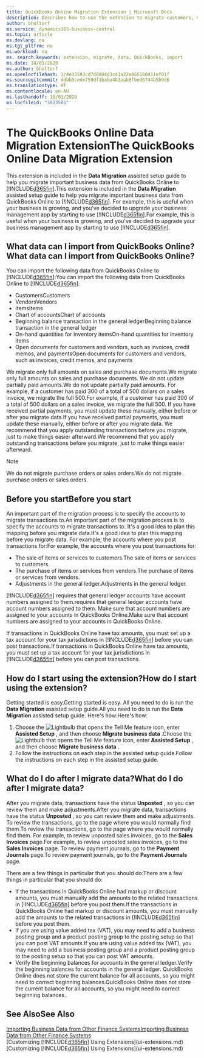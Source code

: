 ```yaml
---
title: QuickBooks Online Migration Extension | Microsoft Docs
description: Describes how to use the extension to migrate customers, vendors, items, and accounts from QuickBooks Online to Business Central.
author: bholtorf
ms.service: dynamics365-business-central
ms.topic: article
ms.devlang: na
ms.tgt_pltfrm: na
ms.workload: na
ms. search.keywords: extension, migrate, data, QuickBooks, import
ms.date: 10/01/2020
ms.author: bholtorf
ms.openlocfilehash: 1c4e33593cd7d0084d3c41a22a865160411ef01f
ms.sourcegitcommit: ddbb5cede750df1baba4b3eab8fbed6744b5b9d6
ms.translationtype: HT
ms.contentlocale: en-AU
ms.lasthandoff: 10/01/2020
ms.locfileid: "3923503"
---
```

# <a name="the-quickbooks-online-data-migration-extension"></a><span data-ttu-id="c00f9-103">The QuickBooks Online Data Migration Extension</span><span class="sxs-lookup"><span data-stu-id="c00f9-103">The QuickBooks Online Data Migration Extension</span></span>

<span data-ttu-id="c00f9-104">This extension is included in the **Data Migration** assisted setup guide to help you migrate important business data from QuickBooks Online to [!INCLUDE[d365fin](includes/d365fin_md.md)].</span><span class="sxs-lookup"><span data-stu-id="c00f9-104">This extension is included in the **Data Migration** assisted setup guide to help you migrate important business data from QuickBooks Online to [!INCLUDE[d365fin](includes/d365fin_md.md)].</span></span> <span data-ttu-id="c00f9-105">For example, this is useful when your business is growing, and you've decided to upgrade your business management app by starting to use [!INCLUDE[d365fin](includes/d365fin_md.md)].</span><span class="sxs-lookup"><span data-stu-id="c00f9-105">For example, this is useful when your business is growing, and you've decided to upgrade your business management app by starting to use [!INCLUDE[d365fin](includes/d365fin_md.md)].</span></span>

## <a name="what-data-can-i-import-from-quickbooks-online"></a><span data-ttu-id="c00f9-106">What data can I import from QuickBooks Online?</span><span class="sxs-lookup"><span data-stu-id="c00f9-106">What data can I import from QuickBooks Online?</span></span>

<span data-ttu-id="c00f9-107">You can import the following data from QuickBooks Online to [!INCLUDE[d365fin](includes/d365fin_md.md)]:</span><span class="sxs-lookup"><span data-stu-id="c00f9-107">You can import the following data from QuickBooks Online to [!INCLUDE[d365fin](includes/d365fin_md.md)]:</span></span>  

* <span data-ttu-id="c00f9-108">Customers</span><span class="sxs-lookup"><span data-stu-id="c00f9-108">Customers</span></span>
* <span data-ttu-id="c00f9-109">Vendors</span><span class="sxs-lookup"><span data-stu-id="c00f9-109">Vendors</span></span>
* <span data-ttu-id="c00f9-110">Items</span><span class="sxs-lookup"><span data-stu-id="c00f9-110">Items</span></span>
* <span data-ttu-id="c00f9-111">Chart of accounts</span><span class="sxs-lookup"><span data-stu-id="c00f9-111">Chart of accounts</span></span>
* <span data-ttu-id="c00f9-112">Beginning balance transaction in the general ledger</span><span class="sxs-lookup"><span data-stu-id="c00f9-112">Beginning balance transaction in the general ledger</span></span>
* <span data-ttu-id="c00f9-113">On-hand quantities for inventory items</span><span class="sxs-lookup"><span data-stu-id="c00f9-113">On-hand quantities for inventory items</span></span>
* <span data-ttu-id="c00f9-114">Open documents for customers and vendors, such as invoices, credit memos, and payments</span><span class="sxs-lookup"><span data-stu-id="c00f9-114">Open documents for customers and vendors, such as invoices, credit memos, and payments</span></span>

<span data-ttu-id="c00f9-115">We migrate only full amounts on sales and purchase documents.</span><span class="sxs-lookup"><span data-stu-id="c00f9-115">We migrate only full amounts on sales and purchase documents.</span></span> <span data-ttu-id="c00f9-116">We do not update partially paid amounts.</span><span class="sxs-lookup"><span data-stu-id="c00f9-116">We do not update partially paid amounts.</span></span> <span data-ttu-id="c00f9-117">For example, if a customer has paid 300 of a total of 500 dollars on a sales invoice, we migrate the full 500.</span><span class="sxs-lookup"><span data-stu-id="c00f9-117">For example, if a customer has paid 300 of a total of 500 dollars on a sales invoice, we migrate the full 500.</span></span> <span data-ttu-id="c00f9-118">If you have received partial payments, you must update these manually, either before or after you migrate data.</span><span class="sxs-lookup"><span data-stu-id="c00f9-118">If you have received partial payments, you must update these manually, either before or after you migrate data.</span></span> <span data-ttu-id="c00f9-119">We recommend that you apply outstanding transactions before you migrate, just to make things easier afterward.</span><span class="sxs-lookup"><span data-stu-id="c00f9-119">We recommend that you apply outstanding transactions before you migrate, just to make things easier afterward.</span></span>

> [!NOTE]  
> <span data-ttu-id="c00f9-120">We do not migrate purchase orders or sales orders.</span><span class="sxs-lookup"><span data-stu-id="c00f9-120">We do not migrate purchase orders or sales orders.</span></span>

## <a name="before-you-start"></a><span data-ttu-id="c00f9-121">Before you start</span><span class="sxs-lookup"><span data-stu-id="c00f9-121">Before you start</span></span>

<span data-ttu-id="c00f9-122">An important part of the migration process is to specify the accounts to migrate transactions to.</span><span class="sxs-lookup"><span data-stu-id="c00f9-122">An important part of the migration process is to specify the accounts to migrate transactions to.</span></span> <span data-ttu-id="c00f9-123">It's a good idea to plan this mapping before you migrate data.</span><span class="sxs-lookup"><span data-stu-id="c00f9-123">It's a good idea to plan this mapping before you migrate data.</span></span> <span data-ttu-id="c00f9-124">For example, the accounts where you post transactions for:</span><span class="sxs-lookup"><span data-stu-id="c00f9-124">For example, the accounts where you post transactions for:</span></span>  

* <span data-ttu-id="c00f9-125">The sale of items or services to customers.</span><span class="sxs-lookup"><span data-stu-id="c00f9-125">The sale of items or services to customers.</span></span>
* <span data-ttu-id="c00f9-126">The purchase of items or services from vendors.</span><span class="sxs-lookup"><span data-stu-id="c00f9-126">The purchase of items or services from vendors.</span></span>  
* <span data-ttu-id="c00f9-127">Adjustments in the general ledger.</span><span class="sxs-lookup"><span data-stu-id="c00f9-127">Adjustments in the general ledger.</span></span>  

[!INCLUDE[d365fin](includes/d365fin_md.md)] <span data-ttu-id="c00f9-128">requires that general ledger accounts have account numbers assigned to them.</span><span class="sxs-lookup"><span data-stu-id="c00f9-128">requires that general ledger accounts have account numbers assigned to them.</span></span> <span data-ttu-id="c00f9-129">Make sure that account numbers are assigned to your accounts in QuickBooks Online.</span><span class="sxs-lookup"><span data-stu-id="c00f9-129">Make sure that account numbers are assigned to your accounts in QuickBooks Online.</span></span>

<span data-ttu-id="c00f9-130">If transactions in QuickBooks Online have tax amounts, you must set up a tax account for your tax jurisdictions in [!INCLUDE[d365fin](includes/d365fin_md.md)] before you can post transactions.</span><span class="sxs-lookup"><span data-stu-id="c00f9-130">If transactions in QuickBooks Online have tax amounts, you must set up a tax account for your tax jurisdictions in [!INCLUDE[d365fin](includes/d365fin_md.md)] before you can post transactions.</span></span>

## <a name="how-do-i-start-using-the-extension"></a><span data-ttu-id="c00f9-131">How do I start using the extension?</span><span class="sxs-lookup"><span data-stu-id="c00f9-131">How do I start using the extension?</span></span>

<span data-ttu-id="c00f9-132">Getting started is easy.</span><span class="sxs-lookup"><span data-stu-id="c00f9-132">Getting started is easy.</span></span> <span data-ttu-id="c00f9-133">All you need to do is run the **Data Migration** assisted setup guide.</span><span class="sxs-lookup"><span data-stu-id="c00f9-133">All you need to do is run the **Data Migration** assisted setup guide.</span></span> <span data-ttu-id="c00f9-134">Here's how:</span><span class="sxs-lookup"><span data-stu-id="c00f9-134">Here's how:</span></span>

1. <span data-ttu-id="c00f9-135">Choose the ![Lightbulb that opens the Tell Me feature](media/ui-search/search_small.png "Tell me what you want to do") icon, enter **Assisted Setup** , and then choose **Migrate business data** .</span><span class="sxs-lookup"><span data-stu-id="c00f9-135">Choose the ![Lightbulb that opens the Tell Me feature](media/ui-search/search_small.png "Tell me what you want to do") icon, enter **Assisted Setup** , and then choose **Migrate business data** .</span></span>
2. <span data-ttu-id="c00f9-136">Follow the instructions on each step in the assisted setup guide.</span><span class="sxs-lookup"><span data-stu-id="c00f9-136">Follow the instructions on each step in the assisted setup guide.</span></span>

## <a name="what-do-i-do-after-i-migrate-data"></a><span data-ttu-id="c00f9-137">What do I do after I migrate data?</span><span class="sxs-lookup"><span data-stu-id="c00f9-137">What do I do after I migrate data?</span></span>

<span data-ttu-id="c00f9-138">After you migrate data, transactions have the status **Unposted** , so you can review them and make adjustments.</span><span class="sxs-lookup"><span data-stu-id="c00f9-138">After you migrate data, transactions have the status **Unposted** , so you can review them and make adjustments.</span></span> <span data-ttu-id="c00f9-139">To review the transactions, go to the page where you would normally find them.</span><span class="sxs-lookup"><span data-stu-id="c00f9-139">To review the transactions, go to the page where you would normally find them.</span></span> <span data-ttu-id="c00f9-140">For example, to review unposted sales invoices, go to the **Sales Invoices** page.</span><span class="sxs-lookup"><span data-stu-id="c00f9-140">For example, to review unposted sales invoices, go to the **Sales Invoices** page.</span></span> <span data-ttu-id="c00f9-141">To review payment journals, go to the **Payment Journals** page.</span><span class="sxs-lookup"><span data-stu-id="c00f9-141">To review payment journals, go to the **Payment Journals** page.</span></span>  

<span data-ttu-id="c00f9-142">There are a few things in particular that you should do:</span><span class="sxs-lookup"><span data-stu-id="c00f9-142">There are a few things in particular that you should do:</span></span>

* <span data-ttu-id="c00f9-143">If the transactions in QuickBooks Online had markup or discount amounts, you must manually add the amounts to the related transactions in [!INCLUDE[d365fin](includes/d365fin_md.md)] before you post them.</span><span class="sxs-lookup"><span data-stu-id="c00f9-143">If the transactions in QuickBooks Online had markup or discount amounts, you must manually add the amounts to the related transactions in [!INCLUDE[d365fin](includes/d365fin_md.md)] before you post them.</span></span>
* <span data-ttu-id="c00f9-144">If you are using value added tax (VAT), you may need to add a business posting group and a product posting group to the posting setup so that you can post VAT amounts.</span><span class="sxs-lookup"><span data-stu-id="c00f9-144">If you are using value added tax (VAT), you may need to add a business posting group and a product posting group to the posting setup so that you can post VAT amounts.</span></span>
* <span data-ttu-id="c00f9-145">Verify the beginning balances for accounts in the general ledger.</span><span class="sxs-lookup"><span data-stu-id="c00f9-145">Verify the beginning balances for accounts in the general ledger.</span></span> <span data-ttu-id="c00f9-146">QuickBooks Online does not store the current balance for all accounts, so you might need to correct beginning balances.</span><span class="sxs-lookup"><span data-stu-id="c00f9-146">QuickBooks Online does not store the current balance for all accounts, so you might need to correct beginning balances.</span></span>

## <a name="see-also"></a><span data-ttu-id="c00f9-147">See Also</span><span class="sxs-lookup"><span data-stu-id="c00f9-147">See Also</span></span>

[<span data-ttu-id="c00f9-148">Importing Business Data from Other Finance Systems</span><span class="sxs-lookup"><span data-stu-id="c00f9-148">Importing Business Data from Other Finance Systems</span></span>](across-import-data-configuration-packages.md)  
<span data-ttu-id="c00f9-149">[Customizing [!INCLUDE[d365fin](includes/d365fin_md.md)] Using Extensions](ui-extensions.md)</span><span class="sxs-lookup"><span data-stu-id="c00f9-149">[Customizing [!INCLUDE[d365fin](includes/d365fin_md.md)] Using Extensions](ui-extensions.md)</span></span>  
